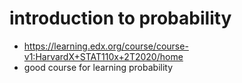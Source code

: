# introduction to probability
- https://learning.edx.org/course/course-v1:HarvardX+STAT110x+2T2020/home
- good course for learning probability
